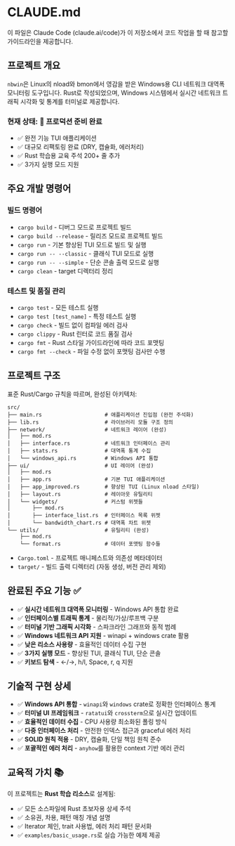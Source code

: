 # CLAUDE.md

이 파일은 Claude Code (claude.ai/code)가 이 저장소에서 코드 작업을 할 때 참고할 가이드라인을 제공합니다.

## 프로젝트 개요

`nbwin`은 Linux의 nload와 bmon에서 영감을 받은 Windows용 CLI 네트워크 대역폭 모니터링 도구입니다. Rust로 작성되었으며, Windows 시스템에서 실시간 네트워크 트래픽 시각화 및 통계를 터미널로 제공합니다.

### 현재 상태: 🚀 **프로덕션 준비 완료**
- ✅ 완전 기능 TUI 애플리케이션 
- ✅ 대규모 리팩토링 완료 (DRY, 캡슐화, 에러처리)
- ✅ Rust 학습용 교육 주석 200+ 줄 추가
- ✅ 3가지 실행 모드 지원

## 주요 개발 명령어

### 빌드 명령어
- `cargo build` - 디버그 모드로 프로젝트 빌드
- `cargo build --release` - 릴리즈 모드로 프로젝트 빌드
- `cargo run` - 기본 향상된 TUI 모드로 빌드 및 실행
- `cargo run -- --classic` - 클래식 TUI 모드로 실행
- `cargo run -- --simple` - 단순 콘솔 출력 모드로 실행
- `cargo clean` - target 디렉터리 정리

### 테스트 및 품질 관리
- `cargo test` - 모든 테스트 실행
- `cargo test [test_name]` - 특정 테스트 실행
- `cargo check` - 빌드 없이 컴파일 에러 검사
- `cargo clippy` - Rust 린터로 코드 품질 검사
- `cargo fmt` - Rust 스타일 가이드라인에 따라 코드 포맷팅
- `cargo fmt --check` - 파일 수정 없이 포맷팅 검사만 수행

## 프로젝트 구조

표준 Rust/Cargo 규칙을 따르며, 완성된 아키텍처:
```
src/
├── main.rs                    # 애플리케이션 진입점 (완전 주석화)
├── lib.rs                     # 라이브러리 모듈 구조 정의
├── network/                   # 네트워크 레이어 (완성)
│   ├── mod.rs                 
│   ├── interface.rs           # 네트워크 인터페이스 관리
│   ├── stats.rs               # 대역폭 통계 수집
│   └── windows_api.rs         # Windows API 통합
├── ui/                        # UI 레이어 (완성)
│   ├── mod.rs
│   ├── app.rs                 # 기본 TUI 애플리케이션
│   ├── app_improved.rs        # 향상된 TUI (Linux nload 스타일)
│   ├── layout.rs              # 레이아웃 유틸리티
│   └── widgets/               # 커스텀 위젯들
│       ├── mod.rs
│       ├── interface_list.rs  # 인터페이스 목록 위젯
│       └── bandwidth_chart.rs # 대역폭 차트 위젯
└── utils/                     # 유틸리티 (완성)
    ├── mod.rs
    └── format.rs              # 데이터 포맷팅 함수들
```

- `Cargo.toml` - 프로젝트 매니페스트와 의존성 메타데이터
- `target/` - 빌드 출력 디렉터리 (자동 생성, 버전 관리 제외)

## 완료된 주요 기능 ✅

- ✅ **실시간 네트워크 대역폭 모니터링** - Windows API 통합 완료
- ✅ **인터페이스별 트래픽 통계** - 물리적/가상/루프백 구분
- ✅ **터미널 기반 그래픽 시각화** - 스파크라인 그래프와 동적 범례
- ✅ **Windows 네트워크 API 지원** - winapi + windows crate 활용
- ✅ **낮은 리소스 사용량** - 효율적인 데이터 수집 구현
- ✅ **3가지 실행 모드** - 향상된 TUI, 클래식 TUI, 단순 콘솔
- ✅ **키보드 탐색** - ←/→, h/l, Space, r, q 지원

## 기술적 구현 상세

- ✅ **Windows API 통합** - `winapi`와 `windows` crate로 정확한 인터페이스 통계
- ✅ **터미널 UI 프레임워크** - `ratatui`와 `crossterm`으로 실시간 업데이트
- ✅ **효율적인 데이터 수집** - CPU 사용량 최소화된 폴링 방식
- ✅ **다중 인터페이스 처리** - 안전한 인덱스 접근과 graceful 에러 처리
- ✅ **SOLID 원칙 적용** - DRY, 캡슐화, 단일 책임 원칙 준수
- ✅ **포괄적인 에러 처리** - `anyhow`를 활용한 context 기반 에러 관리

## 교육적 가치 📚

이 프로젝트는 **Rust 학습 리소스**로 설계됨:
- ✅ 모든 소스파일에 Rust 초보자용 상세 주석
- ✅ 소유권, 차용, 패턴 매칭 개념 설명
- ✅ Iterator 체인, trait 사용법, 에러 처리 패턴 문서화
- ✅ `examples/basic_usage.rs`로 실습 가능한 예제 제공